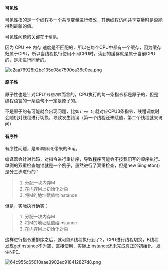 #### 可见性
可见性指的是一个线程多一个共享变量进行修改，其他线程访问共享变量时是否能得到最新的值。

可见性问题的关键在于`缓存`。

因为 CPU <-> 内存 速度是不匹配的，所以在每个CPU中都有一个缓存，因为缓存归属于CPU，所以当线程执行使用不同CPU时，读到的缓存就是属于当前CPU的，是未进行同步的。

![e2aa76928b2bc135e08e7590ca36e0ea.png](evernotecid://2D6D6A1B-62C9-4F01-90FC-A47A815F3CF7/appyinxiangcom/26381950/ENResource/p114)

#### 原子性

原子性也是针对CPU1`线程切换`而言的，CPU执行的每一条指令都是原子的，但是编程语言的一条语句不一定是原子的。

不是原子的有可能就会出现问题，比如`i += 1;`就对应CPU3条指令，线程调度时会随机对线程进行切换，导致发生错误（第一个线程还未赋值，第二个线程就来访问）

#### 有序性

有序性问题，是`编译器优化`带来的Bug。

编译器会针对代码，对指令进行重排序，导致程序可能会不按我们写的顺序执行。单例的双重检查加锁就是一个例子，虽然进行了双重检查，但是new Singleton()是分三步进行的：
> 1. 分配一块内存M
> 2. 在内存M上初始化对象
> 3. 将M的地址赋值给instance

但是，实际执行确实：
> 1. 分配一块内存M
> 2. 将M的地址赋值给instance
> 3. 在内存M上初始化对象

这样进行指令重排序之后，就可能A线程执行到了2，CPU进行线程切换，B线程发现getInstance不为空，直接使用，实际上instance还未完成真正的初始化，发生NPE。

![64c955c65010aae3902ec918412827d8.png](evernotecid://2D6D6A1B-62C9-4F01-90FC-A47A815F3CF7/appyinxiangcom/26381950/ENResource/p115)